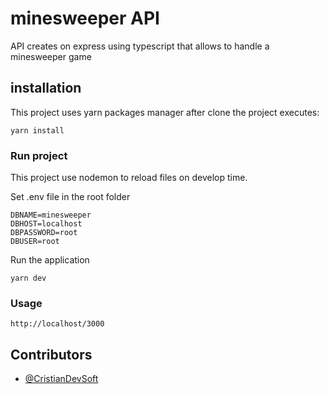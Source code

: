 # minesweeper API

API creates on express using typescript that allows to handle a minesweeper game


## installation

This project uses yarn packages manager after clone the project executes:

```
yarn install
```

### Run project



This project use nodemon to reload files on develop time.

Set .env file in the root folder

```
DBNAME=minesweeper
DBHOST=localhost
DBPASSWORD=root
DBUSER=root
```

Run the application
```
yarn dev
```
### Usage

```
http://localhost/3000
```

## Contributors

* [@CristianDevSoft](https://twitter.com/CristianDevSoft)
